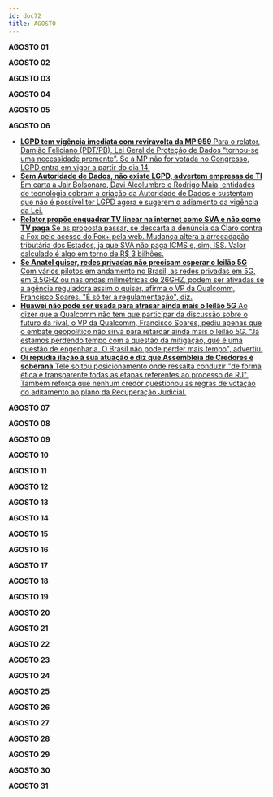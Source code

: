 ```yaml
---
id: doc72
title: AGOSTO
---
```


**AGOSTO 01**

**AGOSTO 02**

**AGOSTO 03**

**AGOSTO 04**

**AGOSTO 05**

**AGOSTO 06**

- [**LGPD tem vigência imediata com reviravolta da MP 959** Para o relator, Damião Feliciano (PDT/PB), Lei Geral de Proteção de Dados “tornou-se uma necessidade premente”. Se a MP não for votada no Congresso, LGPD entra em vigor a partir do dia 14.](https://www.convergenciadigital.com.br/cgi/cgilua.exe/sys/start.htm?UserActiveTemplate=site&infoid=54448&sid=4)
- [**Sem Autoridade de Dados, não existe LGPD, advertem empresas de TI** Em carta a Jair Bolsonaro, Davi Alcolumbre e Rodrigo Maia, entidades de tecnologia cobram a criação da Autoridade de Dados e sustentam que não é possível ter LGPD agora e sugerem o adiamento da vigência da Lei.](https://www.convergenciadigital.com.br/cgi/cgilua.exe/sys/start.htm?UserActiveTemplate=site&infoid=54452&sid=9)
- [**Relator propõe enquadrar TV linear na internet como SVA e não como TV paga** Se as proposta passar, se descarta a denúncia da Claro contra a Fox pelo acesso do Fox+ pela web. Mudança altera a arrecadação tributária dos Estados, já que SVA não paga ICMS e, sim, ISS. Valor calculado é algo em torno de R$ 3 bilhões.](http://r20.rs6.net/tn.jsp?f=001jPRvCKEodTCmGXLNQKME4dwIpdncr1q7gcdp11hQdxWo47TpaKS_-tl6EL4roO_utEJlzUSI3JXPi3W_qGjo-jHxZvnPlvnNDD3dQo-9HZllQ5cm4_fe7svuquSuyor0NCXs37kd5ZVE6VNrgylDvhbCBA4wEvuRctA-Lc9nHwzfHKAss1p_hub2eCC28E92Gz2MGsD1MCVlxhwgXrRo2TofAyzJJLUocDLR33zx3M28RRc1f4F1BQ==&c=TDb6NdAPBuFMoirJUvRJgbGFt6WjS0DaLVKaKgfv1rKWbAcmJ3F_nw==&ch=98iR85bNjLdg1eOMBNj3YyA1_Zx-U8LAeGUQj4F65y1A0FwDHPFt7w==)
- [**Se Anatel quiser, redes privadas não precisam esperar o leilão 5G** Com vários pilotos em andamento no Brasil, as redes privadas em 5G, em 3,5GHZ ou nas ondas milimétricas de 26GHZ, podem ser ativadas se a agência reguladora assim o quiser, afirma o VP da Qualcomm, Francisco Soares. "É só ter a regulamentação", diz.](http://r20.rs6.net/tn.jsp?f=001jPRvCKEodTCmGXLNQKME4dwIpdncr1q7gcdp11hQdxWo47TpaKS_-tl6EL4roO_ukZLJHU9CfnvZx0mXx_3yGZbJpgKxNcXtHkW-IGrA5c-xWocebB3QsyVzPmTIez406hHz519i_lTL8-vEvbP9DWcHNeSph3aevN1i7RqTfOS-UM9N71IojrAg-E1F9CiWfZ8nMW11f44aNWNuF6gKdfZiK0CuolLllRRPGnAxCMbOvKdgFYzCsg==&c=TDb6NdAPBuFMoirJUvRJgbGFt6WjS0DaLVKaKgfv1rKWbAcmJ3F_nw==&ch=98iR85bNjLdg1eOMBNj3YyA1_Zx-U8LAeGUQj4F65y1A0FwDHPFt7w==)
- [**Huawei não pode ser usada para atrasar ainda mais o leilão 5G** Ao dizer que a Qualcomm não tem que participar da discussão sobre o futuro da rival, o VP da Qualcomm, Francisco Soares, pediu apenas que o embate geopolítico não sirva para retardar ainda mais o leilão 5G. "Já estamos perdendo tempo com a questão da mitigação, que é uma questão de engenharia. O Brasil não pode perder mais tempo", advertiu.](http://r20.rs6.net/tn.jsp?f=001jPRvCKEodTCmGXLNQKME4dwIpdncr1q7gcdp11hQdxWo47TpaKS_-tl6EL4roO_umI7NaKIRI-SQWekrFh0dc2ELcZSEu6SQCOyOaT6r5nJb3LDBMa_tvLI2prqiscCt3_T-zRjqAnDlq4JxmVvCYXVK8KVIh6VZovscfpej5q4YyDI3HBEbrLWv8JzSFAjdp_LVQB9uk9-Slf3KbW0TeVjyTmDH16DbKWKyfRCrOrCXzmwspVkiFQ==&c=TDb6NdAPBuFMoirJUvRJgbGFt6WjS0DaLVKaKgfv1rKWbAcmJ3F_nw==&ch=98iR85bNjLdg1eOMBNj3YyA1_Zx-U8LAeGUQj4F65y1A0FwDHPFt7w==)
- [**Oi repudia ilação à sua atuação e diz que Assembleia de Credores é soberana** Tele soltou posicionamento onde ressalta conduzir "de forma ética e transparente todas as etapas referentes ao processo de RJ". Também reforça que nenhum credor questionou as regras de votação do aditamento ao plano da Recuperação Judicial.](http://r20.rs6.net/tn.jsp?f=001jPRvCKEodTCmGXLNQKME4dwIpdncr1q7gcdp11hQdxWo47TpaKS_-tl6EL4roO_uTZKBXsYH8ur2OEf7jwCr19pPBN6uRyRj7nmSp-Vr_B6yBCwivPEXqnwZ59g6VPYjPKlnr1eDfcgLvcY0YwFoejNHXKrTakI7Fdx17HyJIM9-NOcPs455QqvONtBAAL4WBT4yRxLXhPkj3zewLb0upfDgzMmnZwxA-LMhF-OTIm1qXSHZKv4kVw==&c=TDb6NdAPBuFMoirJUvRJgbGFt6WjS0DaLVKaKgfv1rKWbAcmJ3F_nw==&ch=98iR85bNjLdg1eOMBNj3YyA1_Zx-U8LAeGUQj4F65y1A0FwDHPFt7w==)

**AGOSTO 07**

**AGOSTO 08**

**AGOSTO 09**

**AGOSTO 10**

**AGOSTO 11**

**AGOSTO 12**

**AGOSTO 13**

**AGOSTO 14**

**AGOSTO 15**

**AGOSTO 16**

**AGOSTO 17**

**AGOSTO 18**

**AGOSTO 19**

**AGOSTO 20**

**AGOSTO 21**

**AGOSTO 22**

**AGOSTO 23**

**AGOSTO 24**

**AGOSTO 25**

**AGOSTO 26**

**AGOSTO 27**

**AGOSTO 28**

**AGOSTO 29**

**AGOSTO 30**

**AGOSTO 31**

